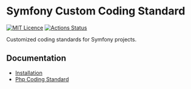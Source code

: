 # Symfony Custom Coding Standard

[![MIT Licence](https://badges.frapsoft.com/os/mit/mit.png?v=103)](https://opensource.org/licenses/mit-license.php)
[![Actions Status](https://github.com/VincentLanglet/symfony-custom-coding-standard/workflows/Test/badge.svg)](https://github.com/RobDWaller/csp-generator/actions)

Customized coding standards for Symfony projects.

Documentation
-------------
  * [Installation](docs/installation.md)
  * [Php Coding Standard](docs/php.md)
